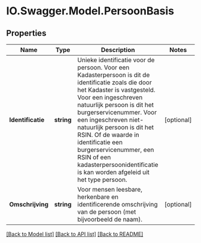 # IO.Swagger.Model.PersoonBasis
## Properties

Name | Type | Description | Notes
------------ | ------------- | ------------- | -------------
**Identificatie** | **string** | Unieke identificatie voor de persoon. Voor een Kadasterpersoon is dit de identificatie zoals die door het Kadaster is vastgesteld. Voor een ingeschreven natuurlijk persoon is dit het burgerservicenummer. Voor een ingeschreven niet-natuurlijk persoon is dit het RSIN. Of de waarde in identificatie een burgerservicenummer, een RSIN of een kadasterpersoonidentificatie is kan worden afgeleid uit het type persoon. | [optional] 
**Omschrijving** | **string** | Voor mensen leesbare, herkenbare en identificerende omschrijving van de persoon (met bijvoorbeeld de naam). | [optional] 

[[Back to Model list]](../README.md#documentation-for-models) [[Back to API list]](../README.md#documentation-for-api-endpoints) [[Back to README]](../README.md)

